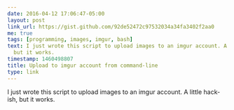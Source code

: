 ```yaml
---
date: 2016-04-12 17:06:47-05:00
layout: post
link_url: https://gist.github.com/92de52472c97532034a34fa3402f2aa0
me: true
tags: [programming, images, imgur, bash]
text: I just wrote this script to upload images to an imgur account. A little hack-ish,
  but it works.
timestamp: 1460498807
title: Upload to imgur account from command-line
type: link
---
```

I just wrote this script to upload images to an imgur account. A little hack-ish, but it works.